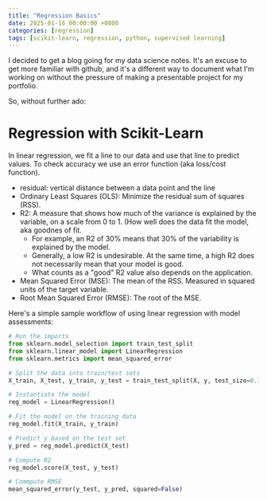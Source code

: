 ```yaml
---
title: "Regression Basics"
date: 2025-01-16 00:00:00 +0800
categories: [regression]
tags: [scikit-learn, regression, python, supervised learning]
---
```


I decided to get a blog going for my data science notes. It's an excuse to get more familiar with github, and it's a different way to document what I'm working on without the pressure of making a presentable project for my portfolio. 

So, without further ado: 

# Regression with Scikit-Learn

In linear regression, we fit a line to our data and use that line to predict values. To check accuracy we use an error function (aka loss/cost function). 
* residual: vertical distance between a data point and the line
* Ordinary Least Squares (OLS): Minimize the residual sum of squares (RSS). 
* R2: A measure that shows how much of the variance is explained by the variable, on a scale from 0 to 1. (How well does the data fit the model, aka goodnes of fit. 
    * For example, an R2 of 30% means that 30% of the variability is explained by the model. 
    * Generally, a low R2 is undesirable. At the same time, a high R2 does not necessarily mean that your model is good.
    * What counts as a "good" R2 value also depends on the application. 
* Mean Squared Error (MSE): The mean of the RSS. Measured in squared units of the target variable. 
* Root Mean Squared Error (RMSE): The root of the MSE. 


Here's a simple sample workflow of using linear regression with model assessments:

```python
# Run the imports
from sklearn.model_selection import train_test_split
from sklearn.linear_model import LinearRegression
from sklearn.metrics import mean_squared_error

# Split the data into train/test sets
X_train, X_test, y_train, y_test = train_test_split(X, y, test_size=0.3, random_state=99)

# Instantiate the model
reg_model = LinearRegression()

# Fit the model on the training data
reg_model.fit(X_train, y_train)

# Predict y based on the test set
y_pred = reg_model.predict(X_test)

# Compute R2
reg_model.score(X_test, y_test)

# Commpute RMSE
mean_squared_error(y_test, y_pred, squared=False)

```
